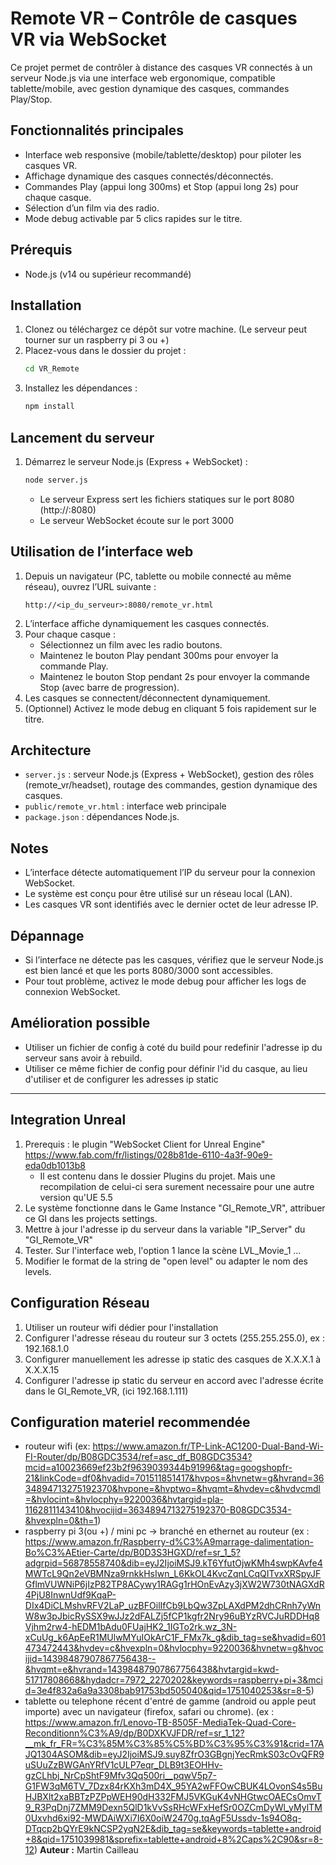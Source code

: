 # Remote VR – Contrôle de casques VR via WebSocket

Ce projet permet de contrôler à distance des casques VR connectés à un serveur Node.js via une interface web ergonomique, compatible tablette/mobile, avec gestion dynamique des casques, commandes Play/Stop.

## Fonctionnalités principales
- Interface web responsive (mobile/tablette/desktop) pour piloter les casques VR.
- Affichage dynamique des casques connectés/déconnectés.
- Commandes Play (appui long 300ms) et Stop (appui long 2s) pour chaque casque.
- Sélection d’un film via des radio.
- Mode debug activable par 5 clics rapides sur le titre.

## Prérequis
- Node.js (v14 ou supérieur recommandé)

## Installation
1. Clonez ou téléchargez ce dépôt sur votre machine. (Le serveur peut tourner sur un raspberry pi 3 ou +)
2. Placez-vous dans le dossier du projet :
   ```bash
   cd VR_Remote
   ```
3. Installez les dépendances :
   ```bash
   npm install
   ```

## Lancement du serveur
1. Démarrez le serveur Node.js (Express + WebSocket) :
   ```bash
   node server.js
   ```
   - Le serveur Express sert les fichiers statiques sur le port 8080 (http://<ip>:8080)
   - Le serveur WebSocket écoute sur le port 3000

## Utilisation de l’interface web
1. Depuis un navigateur (PC, tablette ou mobile connecté au même réseau), ouvrez l’URL suivante :
   ```
   http://<ip_du_serveur>:8080/remote_vr.html
   ```
2. L’interface affiche dynamiquement les casques connectés.
3. Pour chaque casque :
   - Sélectionnez un film avec les radio boutons.
   - Maintenez le bouton Play pendant 300ms pour envoyer la commande Play.
   - Maintenez le bouton Stop pendant 2s pour envoyer la commande Stop (avec barre de progression).
4. Les casques se connectent/déconnectent dynamiquement.
5. (Optionnel) Activez le mode debug en cliquant 5 fois rapidement sur le titre.

## Architecture
- `server.js` : serveur Node.js (Express + WebSocket), gestion des rôles (remote_vr/headset), routage des commandes, gestion dynamique des casques.
- `public/remote_vr.html` : interface web principale
- `package.json` : dépendances Node.js.

## Notes
- L’interface détecte automatiquement l’IP du serveur pour la connexion WebSocket.
- Le système est conçu pour être utilisé sur un réseau local (LAN).
- Les casques VR sont identifiés avec le dernier octet de leur adresse IP.

## Dépannage
- Si l’interface ne détecte pas les casques, vérifiez que le serveur Node.js est bien lancé et que les ports 8080/3000 sont accessibles.
- Pour tout problème, activez le mode debug pour afficher les logs de connexion WebSocket.

## Amélioration possible 
- Utiliser un fichier de config à coté du build pour redefinir l'adresse ip du serveur sans avoir à rebuild.
- Utiliser ce même fichier de config pour définir l'id du casque, au lieu d'utiliser et de configurer les adresses ip static

---

## Integration Unreal
1. Prerequis : le plugin "WebSocket Client for Unreal Engine" https://www.fab.com/fr/listings/028b81de-6110-4a3f-90e9-eda0db1013b8
    - Il est contenu dans le dossier Plugins du projet. Mais une recompilation de celui-ci sera surement necessaire pour une autre version qu'UE 5.5
2. Le système fonctionne dans le Game Instance "GI_Remote_VR", attribuer ce GI dans les projects settings.
3. Mettre à jour l'adresse ip du serveur dans la variable "IP_Server" du "GI_Remote_VR"
4. Tester. Sur l'interface web, l'option 1 lance la scène LVL_Movie_1 ... 
5. Modifier le format de la string de "open level" ou adapter le nom des levels.

## Configuration Réseau
1. Utiliser un routeur wifi dédier pour l'installation
2. Configurer l'adresse réseau du routeur sur 3 octets (255.255.255.0), ex : 192.168.1.0
3. Configurer manuellement les adresse ip static des casques de X.X.X.1 à X.X.X.15
4. Configurer l'adresse ip static du serveur en accord avec l'adresse écrite dans le GI_Remote_VR, (ici 192.168.1.111)

## Configuration materiel recommendée
- routeur wifi (ex: https://www.amazon.fr/TP-Link-AC1200-Dual-Band-Wi-FI-Router/dp/B08GDC3534/ref=asc_df_B08GDC3534?mcid=a10023669ef23b2f9639039344b91996&tag=googshopfr-21&linkCode=df0&hvadid=701511851417&hvpos=&hvnetw=g&hvrand=3634894713275192370&hvpone=&hvptwo=&hvqmt=&hvdev=c&hvdvcmdl=&hvlocint=&hvlocphy=9220036&hvtargid=pla-1162811143410&hvocijid=3634894713275192370-B08GDC3534-&hvexpln=0&th=1)
- raspberry pi 3(ou +) / mini pc -> branché en ethernet au routeur (ex : https://www.amazon.fr/Raspberry-d%C3%A9marrage-dalimentation-Bo%C3%AEtier-Carte/dp/B0D3S3HGXD/ref=sr_1_5?adgrpid=56878558740&dib=eyJ2IjoiMSJ9.kT6YfutOjwKMh4swpKAvfe4MWTcL9Qn2eVBMNza9rnkkHsIwn_L6KkOL4KvcZqnLCqQITvxXRSpyJFGflmVUWNiP6jIzP82TP8ACywy1RAGg1rHOnEvAzy3jXW2W730tNAGXdR4PjU8InwnUdf9KqaP-DIx4DiCLMshvRFV2LaP_uzBFOilIfCb9LbQw3ZpLAXdPM2dhCRnh7yWnW8w3pJbicRySSX9wJJz2dFALZj5fCP1kgfr2Nry96uBYzRVCJuRDDHq8Vjhm2rw4-hEDM1bAdu0FUajHK2_1IGTo2rk.wz_3N-xCuUg_k6ApEeR1MUlwMYuIOkArC1F_FMx7k_g&dib_tag=se&hvadid=601473472443&hvdev=c&hvexpln=0&hvlocphy=9220036&hvnetw=g&hvocijid=14398487907867756438--&hvqmt=e&hvrand=14398487907867756438&hvtargid=kwd-51717808668&hydadcr=7972_2270202&keywords=raspberry+pi+3&mcid=3e4f832a6a9a3308bab91753bd505040&qid=1751040253&sr=8-5)
- tablette ou telephone récent d'entré de gamme (android ou apple peut importe) avec un navigateur (firefox, safari ou chrome). (ex : https://www.amazon.fr/Lenovo-TB-8505F-MediaTek-Quad-Core-Reconditionn%C3%A9/dp/B0DXKVJFDR/ref=sr_1_12?__mk_fr_FR=%C3%85M%C3%85%C5%BD%C3%95%C3%91&crid=17AJQ1304ASOM&dib=eyJ2IjoiMSJ9.suy8ZfrO3GBgnjYecRmkS03cOvQFR9uSUuZzBWGAnYRfV1cULP7eqr_DLB9t3EOHHv-gzCLhbj_NrCpShtF9Mfv3Qq500ri__pqwV5p7-G1FW3qM6TV_7Dzx84rKXh3mD4X_95YA2wFFOwCBUK4LOvonS4s5BuHJBXlt2xaBBTzPZPpWEH90dH332FMJ5VKGuK4vNHGtwcOAECsOmvT9_R3PqDnj7ZMM9Dexn5QlD1kVvSsRHcWFxHefSr0OZCmDyWl_yMylTM0Uxvhd6xi92-MWDAiWXi7I6X0oiW2470g.tqAgF5Ussdv-1s94O8q-DTqcp2bQYrE9kNCSP2yqN2E&dib_tag=se&keywords=tablette+android+8&qid=1751039981&sprefix=tablette+android+8%2Caps%2C90&sr=8-12)
**Auteur :** Martin Cailleau
